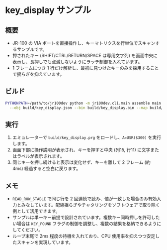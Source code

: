 # key_display サンプル

## 概要
- JR-100 の VIA ポートを直接操作し、キーマトリクスを行単位でスキャンするサンプルです。
- 押されたキー (SHIFT/CTRL/RETURN/SPACE は専用文字列) を画面中央に表示し、長押しでも点滅しないようにラッチ制御を入れています。
- 1 フレームにつき 1 行だけ解析し、最初に見つけたキーのみを採用することで揺らぎを抑えています。

## ビルド
```sh
PYTHONPATH=/path/to/jr100dev python -m jr100dev.cli.main assemble main.asm \
  --obj build/key_display.json --bin build/key_display.bin --map build/key_display.map -o build/key_display.prg
```

## 実行
1. エミュレーターで `build/key_display.prg` をロードし、`A=USR($300)` を実行します。
2. 画面下部に操作説明が表示され、キーを押すと中央 (列15, 行11) に文字またはラベルが表示されます。
3. 同じキーを押し続けると表示は変化せず、キーを離して 2 フレーム (約 4ms) 経過すると空白に戻ります。

## メモ
- `READ_ROW_STABLE` で同じ行を 2 回連続で読み、値が一致した場合のみ有効入力とみなしています。配線揺らぎやチャタリングをソフトウェアで取り除く例として活用できます。
- サンプルは単一キー前提で設計されています。複数キー同時押しを許可したい場合は `KEY_FOUND` フラグの制御を調整し、複数の結果を格納できるようにしてください。
- ループ末尾で 2ms 程度の待機を入れており、CPU 使用率を抑えつつ安定したスキャンを実現しています。
